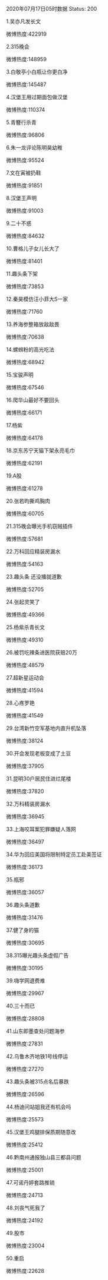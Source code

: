 2020年07月17日05时数据
Status: 200

1.吴亦凡发长文

微博热度:422919

2.315晚会

微博热度:148959

3.白敬亭小白瓶让你更白净

微博热度:145487

4.汉堡王用过期面包做汉堡

微博热度:110374

5.青簪行杀青

微博热度:96806

6.朱一龙评论陈明昊幼稚

微博热度:95524

7.文在寅被扔鞋

微博热度:91851

8.汉堡王声明

微博热度:91003

9.二十不惑

微博热度:84632

10.曹格儿子女儿长大了

微博热度:81401

11.趣头条下架

微博热度:73853

12.秦昊模仿汪小菲大S一家

微博热度:71760

13.养海参整箱放敌敌畏

微博热度:70638

14.螺蛳粉的高光吃法

微博热度:68942

15.宝骏声明

微博热度:67546

16.爬华山最好不要回头

微博热度:66171

17.杨紫

微博热度:64178

18.京东苏宁天猫下架永亮毛巾

微博热度:62191

19.A股

微博热度:61278

20.张若昀撕鸡胸肉

微博热度:60705

21.315晚会曝光手机窃贼插件

微博热度:57681

22.万科回应精装房漏水

微博热度:54163

23.趣头条 还没播就道歉

微博热度:52705

24.张起灵笑了

微博热度:49366

25.杨紫杀青长文

微博热度:49310

26.被罚吃辣条进医院获赔20万

微博热度:48579

27.超新星运动会

微博热度:41594

28.心疼罗艳

微博热度:41549

29.台湾新竹空军基地内直升机坠落

微博热度:38124

30.开会发现老板变成了土豆

微博热度:37905

31.昆明30户居民住进烂尾楼

微博热度:37820

32.万科精装房漏水

微博热度:36945

33.上海咬耳案犯罪嫌疑人落网

微博热度:36497

34.华为回应美国将限制特定员工赴美签证

微博热度:36173

35.瓶邪

微博热度:36057

36.趣头条道歉

微博热度:31476

37.健了身的猫

微博热度:30695

38.315曝光趣头条虚假广告

微博热度:30195

39.嗨学网退费难

微博热度:29967

40.三十而已

微博热度:28808

41.山东即墨查处问题海参

微博热度:27831

42.乌鲁木齐地铁1号线停运

微博热度:27270

43.趣头条被315点名后暴跌

微博热度:26596

44.杨迪问站姐我还有机会吗

微博热度:25573

45.汉堡王鸡腿排保质期随意改

微博热度:25412

46.黔南州通报独山县三都县问题

微博热度:25001

47.可诺丹婷套路推销

微博热度:24713

48.刘丧气死我了

微博热度:24192

49.股市

微博热度:23004

50.重启

微博热度:22628

